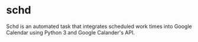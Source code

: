 # schd
Schd is an automated task that integrates scheduled work times into Google Calendar using Python 3 and Google Calander's API.
